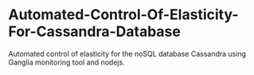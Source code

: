 # Automated-Control-Of-Elasticity-For-Cassandra-Database
Automated control of elasticity for the noSQL database Cassandra using Ganglia monitoring tool and nodejs.
